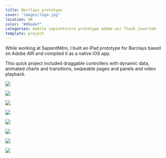 ```yaml
---
title: Barclays prototype
cover: "images/logo.jpg"
location: UK
color: "#00adef"
categories: mobile sapientnitro prototype adobe-air flash inverted
template: project
---
```


While working at SapientNitro, I built an iPad prototype for Barclays based on Adobe AIR and compiled it as a native iOS app.

This quick project included draggable controllers with dynamic data, animated charts and transitions, swipeable pages and panels and video playback.

![](/work/barclays/images/0.png)

![](/work/barclays/images/1.png)

![](/work/barclays/images/2.png)

![](/work/barclays/images/3.png)

![](/work/barclays/images/4.png)

![](/work/barclays/images/5.png)

![](/work/barclays/images/6.png)

![](/work/barclays/images/7.png)
